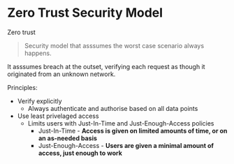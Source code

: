 
# Zero Trust Security Model

Zero trust

> Security model that asssumes the worst case scenario always happens.

It asssumes breach at the outset, verifying each request as though it originated from an unknown network.

Principles:
- Verify explicitly
    - Always authenticate and authorise based on all data points
- Use least privelaged access
    - Limits users with Just-In-Time and Just-Enough-Access policies
        - Just-In-Time - **Access is given on limited amounts of time, or on an as-needed basis**
        - Just-Enough-Access - **Users are given a minimal amount of access, just enough to work**

